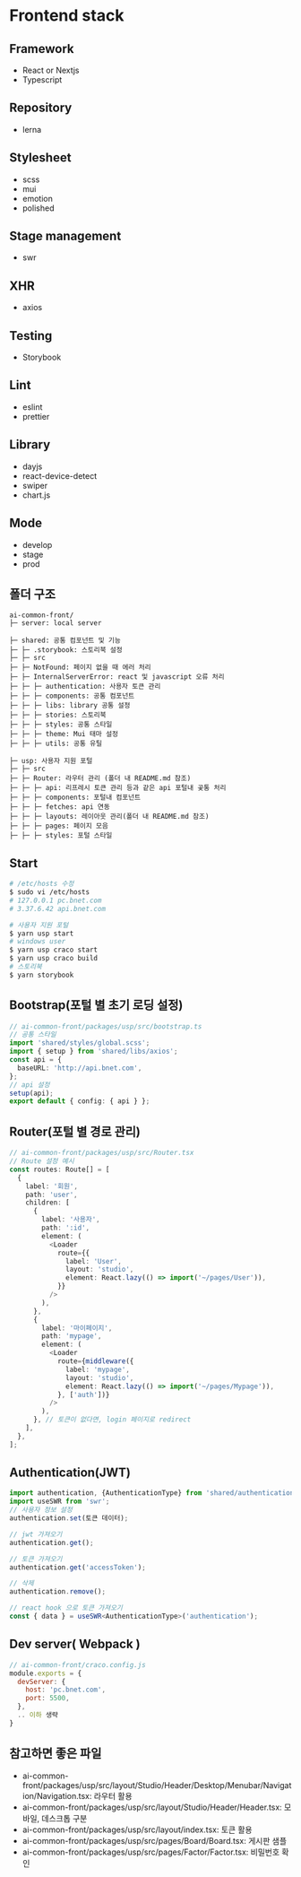 # Frontend stack

## Framework

- React or Nextjs
- Typescript

## Repository

- lerna

## Stylesheet

- scss
- mui
- emotion
- polished

## Stage management

- swr

## XHR

- axios

## Testing

- Storybook

## Lint

- eslint
- prettier

## Library

- dayjs
- react-device-detect
- swiper
- chart.js

## Mode

- develop
- stage
- prod





## 폴더 구조

```
ai-common-front/
├─ server: local server

├─ shared: 공통 컴포넌트 및 기능
├─ ├─ .storybook: 스토리북 설정
├─ ├─ src
├─ ├─ NotFound: 페이지 없을 때 에러 처리
├─ ├─ InternalServerError: react 및 javascript 오류 처리
├─ ├─ ├─ authentication: 사용자 토큰 관리
├─ ├─ ├─ components: 공통 컴포넌트
├─ ├─ ├─ libs: library 공통 설정
├─ ├─ ├─ stories: 스토리북
├─ ├─ ├─ styles: 공통 스타일
├─ ├─ ├─ theme: Mui 태마 설정
├─ ├─ ├─ utils: 공통 유틸

├─ usp: 사용자 지원 포털
├─ ├─ src
├─ ├─ Router: 라우터 관리 (폴더 내 README.md 참조)
├─ ├─ ├─ api: 리프레시 토큰 관리 등과 같은 api 포털내 곷통 처리
├─ ├─ ├─ components: 포털내 컴포넌트
├─ ├─ ├─ fetches: api 연동
├─ ├─ ├─ layouts: 레이아웃 관리(폴더 내 README.md 참조)
├─ ├─ ├─ pages: 페이지 모음
├─ ├─ ├─ styles: 포털 스타일
```



## Start

```bash
# /etc/hosts 수정
$ sudo vi /etc/hosts
# 127.0.0.1 pc.bnet.com
# 3.37.6.42 api.bnet.com

# 사용자 지원 포털
$ yarn usp start
# windows user 
$ yarn usp craco start
$ yarn usp craco build
# 스토리북
$ yarn storybook
```



## Bootstrap(포털 별 초기 로딩 설정)

```typescript
// ai-common-front/packages/usp/src/bootstrap.ts
// 공통 스타일
import 'shared/styles/global.scss';
import { setup } from 'shared/libs/axios';
const api = {
  baseURL: 'http://api.bnet.com',
};
// api 설정
setup(api);
export default { config: { api } };

```



## Router(포털 별 경로 관리)

```typescript
// ai-common-front/packages/usp/src/Router.tsx
// Route 설정 예시
const routes: Route[] = [
  {
    label: '회원',
    path: 'user',
    children: [
      {
        label: '사용자',
        path: ':id',
        element: (
          <Loader
            route={{
              label: 'User',
              layout: 'studio',
              element: React.lazy(() => import('~/pages/User')),
            }}
          />
        ),
      },
      {
        label: '마이페이지',
        path: 'mypage',
        element: (
          <Loader
            route={middleware({
              label: 'mypage',
              layout: 'studio',
              element: React.lazy(() => import('~/pages/Mypage')),
            }, ['auth'])}
          />
        ),
      }, // 토큰이 없다면, login 페이지로 redirect
    ],
  },
];
```



## Authentication(JWT)

```typescript
import authentication, {AuthenticationType} from 'shared/authentication';
import useSWR from 'swr';
// 사용자 정보 설정
authentication.set(토큰 데이터);

// jwt 가져오기
authentication.get();

// 토큰 가져오기
authentication.get('accessToken');

// 삭제
authentication.remove();

// react hook 으로 토큰 가져오기
const { data } = useSWR<AuthenticationType>('authentication');
```



## Dev server( Webpack )

```javascript
// ai-common-front/craco.config.js
module.exports = {
  devServer: {
    host: 'pc.bnet.com',
    port: 5500,
  },
  .. 이하 생략
}
```



## 참고하면 좋은 파일

- ai-common-front/packages/usp/src/layout/Studio/Header/Desktop/Menubar/Navigation/Navigation.tsx: 라우터 활용
- ai-common-front/packages/usp/src/layout/Studio/Header/Header.tsx: 모바일, 데스크톱 구분
- ai-common-front/packages/usp/src/layout/index.tsx: 토큰 활용
- ai-common-front/packages/usp/src/pages/Board/Board.tsx: 게시판 샘플
- ai-common-front/packages/usp/src/pages/Factor/Factor.tsx: 비밀번호 확인